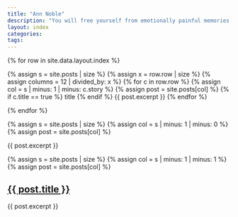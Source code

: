 ```yaml
---
title: "Ann Noble"
description: "You will free yourself from emotionally painful memories, switch off reoccurring unwanted thoughts and release yourselve from fear."
layout: index
categories:
tags:
---
```

{% for row in site.data.layout.index %}

{% assign s = site.posts | size %}
{% assign x = row.row | size %}
{% assign columns = 12 | divided_by: x %}
{% for c in row.row %}
{% assign col = s | minus: 1 | minus: c.story %}
{% assign post = site.posts[col] %}
{% if c.title == true %}
title
{% endif %}
{{ post.excerpt }}
{% endfor %}


{% endfor %}




{% assign s = site.posts | size %}
{% assign col = s | minus: 1 | minus: 0 %}
{% assign post = site.posts[col] %}

  {{ post.excerpt }}


{% assign s = site.posts | size %}
{% assign col = s | minus: 1 | minus: 1 %}
{% assign post = site.posts[col] %}
  <h2><a href="{{ site.baseurl }}{{ post.url }}">{{ post.title }}</a></h2>
  {{ post.excerpt }}

